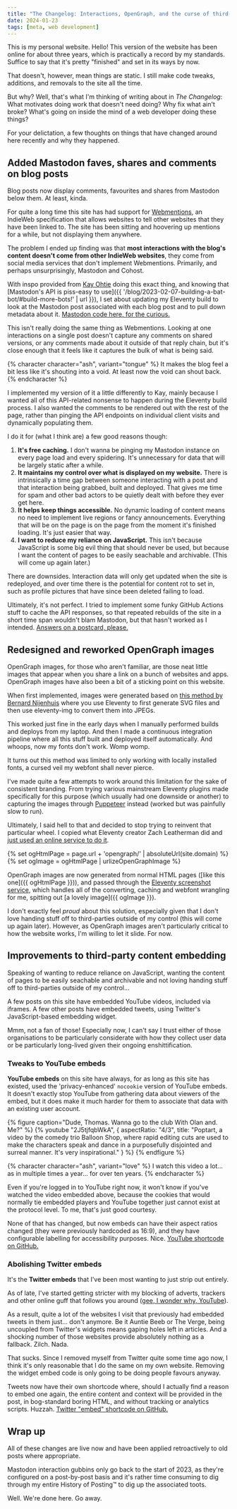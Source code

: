 ```yaml
---
title: "The Changelog: Interactions, OpenGraph, and the curse of third-party code"
date: 2024-01-23
tags: [meta, web development]
---
```


This is my personal website. Hello! This version of the website has been online for about three years, which is practically a record by my standards. Suffice to say that it's pretty "finished" and set in its ways by now.

That doesn't, however, mean things are static. I still make code tweaks, additions, and removals to the site all the time.

But why? Well, that's what I'm thinking of writing about in _The Changelog_: What motivates doing work that doesn't need doing? Why fix what ain't broke? What's going on inside the mind of a web developer doing these things?

For your delictation, a few thoughts on things that have changed around here recently and why they happened.

## Added Mastodon faves, shares and comments on blog posts

Blog posts now display comments, favourites and shares from Mastodon below them. At least, kinda.

For quite a long time this site has had support for [Webmentions](https://www.w3.org/TR/webmention/), an IndieWeb specification that allows websites to tell other websites that they have been linked to. The site has been sitting and hoovering up mentions for a while, but not displaying them anywhere.

The problem I ended up finding was that **most interactions with the blog's content doesn't come from other IndieWeb websites**, they come from social media services that don't implement Webmentions. Primarily, and perhaps unsurprisingly, Mastodon and Cohost.

With inspo provided from [Kay Ohtie](https://coyotesin.space/) doing this exact thing, and knowing that [Mastodon's API is piss-easy to use]({{ '/blog/2023-02-07-building-a-bat-bot/#build-more-bots!' | url }}), I set about updating my Eleventy build to look at the Mastodon post associated with each blog post and to pull down metadata about it. [Mastodon code here, for the curious.](https://github.com/querkmachine/beeps.website/blob/84ac4dba089d197b25570ac3d477f8374d946958/src/blog/blog.11tydata.js)

This isn't really doing the same thing as Webmentions. Looking at one interactions on a single post doesn't capture any comments on shared versions, or any comments made about it outside of that reply chain, but it's close enough that it feels like it captures the bulk of what is being said.

{% character character="ash", variant="tongue" %}
It makes the blog feel a bit less like it's shouting into a void. At least now the void can shout back.
{% endcharacter %}

I implemented my version of it a little differently to Kay, mainly because I wanted all of this API-related nonsense to happen during the Eleventy build process. I also wanted the comments to be rendered out with the rest of the page, rather than pinging the API endpoints on individual client visits and dynamically populating them.

I do it for (what I think are) a few good reasons though:

1. **It's free caching.** I don't wanna be pinging my Mastodon instance on every page load and every spidering. It's unnecessary for data that will be largely static after a while.
2. **It maintains my control over what is displayed on my website.** There is intrinsically a time gap between someone interacting with a post and that interaction being grabbed, built and deployed. That gives me time for spam and other bad actors to be quietly dealt with before they ever get here.
3. **It helps keep things accessible.** No dynamic loading of content means no need to implement live regions or fancy announcements. Everything that will be on the page is on the page from the moment it's finished loading. It's just easier that way.
4. **I want to reduce my reliance on JavaScript.** This isn't because JavaScript is some big evil thing that should never be used, but because I want the content of pages to be easily seachable and archivable. (This will come up again later.)

There are downsides. Interaction data will only get updated when the site is redeployed, and over time there is the potential for content rot to set in, such as profile pictures that have since been deleted failing to load.

Ultimately, it's not perfect. I tried to implement some funky GitHub Actions stuff to cache the API responses, so that repeated rebuilds of the site in a short time span wouldn't blam Mastodon, but that hasn't worked as I intended. [Answers on a postcard, please.](https://github.com/querkmachine/beeps.website/issues/37)

## Redesigned and reworked OpenGraph images

OpenGraph images, for those who aren't familiar, are those neat little images that appear when you share a link on a bunch of websites and apps. OpenGraph images have also been a bit of a sticking point on this website.

When first implemented, images were generated based on [this method by Bernard Nijenhuis](https://bnijenhuis.nl/notes/automatically-generate-open-graph-images-in-eleventy/) where you use Eleventy to first generate SVG files and then use eleventy-img to convert them into JPEGs.

This worked just fine in the early days when I manually performed builds and deploys from my laptop. And then I made a continuous integration pipeline where all this stuff built and deployed itself automatically. And whoops, now my fonts don't work. Womp womp.

It turns out this method was limited to only working with locally installed fonts, a cursed veil my webfont shall never pierce.

I've made quite a few attempts to work around this limitation for the sake of consistent branding. From trying various mainstream Eleventy plugins made specifically for this purpose (which usually had one downside or another) to capturing the images through [Puppeteer](https://pptr.dev/) instead (worked but was painfully slow to run).

Ultimately, I said hell to that and decided to stop trying to reinvent that particular wheel. I copied what Eleventy creator Zach Leatherman did and [just used an online service to do it](https://www.zachleat.com/web/automatic-opengraph/).

{% set ogHtmlPage = page.url + 'opengraph/' | absoluteUrl(site.domain) %}
{% set ogImage = ogHtmlPage | urlizeOpenGraphImage %}

OpenGraph images are now generated from normal HTML pages ([like this one]({{ ogHtmlPage }})), and passed through the [Eleventy screenshot service](https://www.11ty.dev/docs/services/screenshots/), which handles all of the converting, caching and webfont wrangling for me, spitting out [a lovely image]({{ ogImage }}).

I don't exactly feel _proud_ about this solution, especially given that I don't love handing stuff off to third-parties outside of my control (this will come up again later). However, as OpenGraph images aren't particularly critical to how the website works, I'm willing to let it slide. For now.

## Improvements to third-party content embedding

Speaking of wanting to reduce reliance on JavaScript, wanting the content of pages to be easily seachable and archivable and not loving handing stuff off to third-parties outside of my control...

A few posts on this site have embedded YouTube videos, included via iframes. A few other posts have embedded tweets, using Twitter's JavaScript-based embedding widget.

Mmm, not a fan of those! Especially now, I can't say I trust either of those organisations to be particularly considerate with how they collect user data or be particularly long-lived given their ongoing enshittification.

### Tweaks to YouTube embeds

**YouTube embeds** on this site have always, for as long as this site has existed, used the 'privacy-enhanced' `nocookie` version of YouTube embeds. It doesn't exactly stop YouTube from gathering data about viewers of the embed, but it does make it much harder for them to associate that data with an existing user account.

{% figure caption="Dude, Thomas. Wanna go to the club With Olan and. Me?" %}
{% youtube "2J5tjfqbWkA", { aspectRatio: "4/3", title: "Poptart, a video by the comedy trio Balloon Shop, where rapid editing cuts are used to make the characters speak and dance in a purposefully disjointed and surreal manner. It's very inspirational." } %}
{% endfigure %}

{% character character="ash", variant="love" %}
I watch this video a lot... as in multiple times a year... for over ten years.
{% endcharacter %}

Even if you're logged in to YouTube right now, it won't know if you've watched the video embedded above, because the cookies that would normally tie embedded players and YouTube together just cannot exist at the protocol level. To me, that's just good courtesy.

None of that has changed, but now embeds can have their aspect ratios changed (they were previously hardcoded as 16:9), and they have configurable labelling for accessibility purposes. Nice. [YouTube shortcode on GitHub.](https://github.com/querkmachine/beeps.website/blob/c5059b18fa7c130f08e70bc325587418602baa51/config/shortcodes/youtube.js)

### Abolishing Twitter embeds

It's the **Twitter embeds** that I've been most wanting to just strip out entirely.

As of late, I've started getting stricter with my blocking of adverts, trackers and other online guff that follows you around ([gee, I wonder why, YouTube](https://arstechnica.com/google/2023/11/youtube-tries-to-kill-ad-blockers-in-push-for-ad-dollars-premium-subs/)).

As a result, quite a lot of the websites I visit that previously had embedded tweets in them just... don't anymore. Be it Auntie Beeb or The Verge, being uncoupled from Twitter's widgets means gaping holes left in articles. And a shocking number of those websites provide absolutely nothing as a fallback. Zilch. Nada.

That sucks. Since I removed myself from Twitter quite some time ago now, I think it's only reasonable that I do the same on my own website. Removing the widget embed code is only going to be doing people favours anyway.

Tweets now have their own shortcode where, should I actually find a reason to embed one again, the entire content and context will be provided in the post, in bog-standard boring HTML, and without tracking or analytics scripts. Huzzah. [Twitter "embed" shortcode on GitHub.](https://github.com/querkmachine/beeps.website/blob/b62be1c0e6274369ecd43514ccd18d91900f707c/config/shortcodes/twitter.js)

## Wrap up

All of these changes are live now and have been applied retroactively to old posts where appropriate.

Mastodon interaction gubbins only go back to the start of 2023, as they're configured on a post-by-post basis and it's rather time consuming to dig through my entire History of Posting&trade; to dig up the associated toots.

Well. We're done here. Go away.
